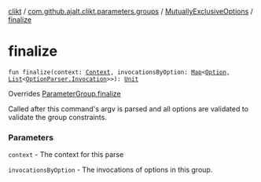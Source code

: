 [clikt](../../index.md) / [com.github.ajalt.clikt.parameters.groups](../index.md) / [MutuallyExclusiveOptions](index.md) / [finalize](./finalize.md)

# finalize

`fun finalize(context: `[`Context`](../../com.github.ajalt.clikt.core/-context/index.md)`, invocationsByOption: `[`Map`](https://kotlinlang.org/api/latest/jvm/stdlib/kotlin.collections/-map/index.html)`<`[`Option`](../../com.github.ajalt.clikt.parameters.options/-option/index.md)`, `[`List`](https://kotlinlang.org/api/latest/jvm/stdlib/kotlin.collections/-list/index.html)`<`[`OptionParser.Invocation`](../../com.github.ajalt.clikt.parsers/-option-parser/-invocation/index.md)`>>): `[`Unit`](https://kotlinlang.org/api/latest/jvm/stdlib/kotlin/-unit/index.html)

Overrides [ParameterGroup.finalize](../-parameter-group/finalize.md)

Called after this command's argv is parsed and all options are validated to validate the group constraints.

### Parameters

`context` - The context for this parse

`invocationsByOption` - The invocations of options in this group.